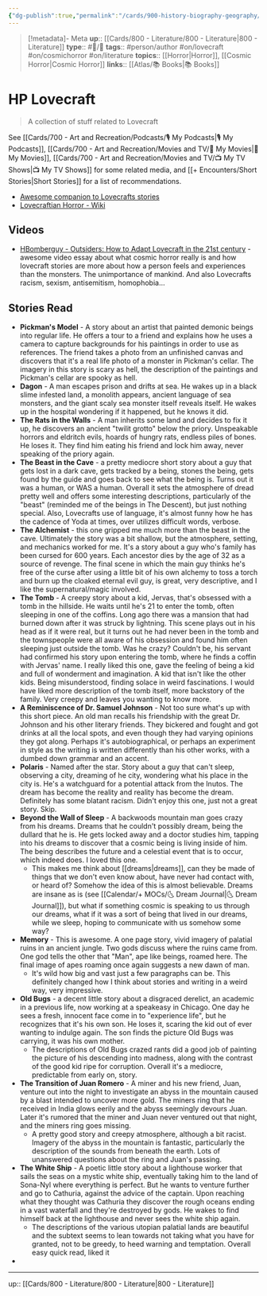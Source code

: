 ```yaml
---
{"dg-publish":true,"permalink":"/cards/900-history-biography-geography/biography/hp-lovecraft/","title":"HP Lovecraft"}
---
```


> [!metadata]- Meta
> **up**:: [[Cards/800 - Literature/800 - Literature\|800 - Literature]]
> **type**:: #📝/🌱 
> **tags**::  #person/author #on/lovecraft #on/cosmichorror #on/literature
> **topics**:: [[Horror\|Horror]], [[Cosmic Horror\|Cosmic Horror]]
> **links**:: [[Atlas/📚 Books\|📚 Books]]


# HP Lovecraft

> A collection of stuff related to Lovecraft 

See [[Cards/700 - Art and Recreation/Podcasts/🎙 My Podcasts\|🎙 My Podcasts]], [[Cards/700 - Art and Recreation/Movies and TV/🍿 My Movies\|🍿 My Movies]], [[Cards/700 - Art and Recreation/Movies and TV/📺 My TV Shows\|📺 My TV Shows]] for some related media, and [[+ Encounters/Short Stories\|Short Stories]] for a list of recommendations.

- [Awesome companion to Lovecrafts stories](https://pca.st/podcast/56fbf810-09c1-013a-d565-0acc26574db2)
- [Lovecraftian Horror - Wiki](https://en.wikipedia.org/wiki/Lovecraftian_horror)
## Videos
- [HBomberguy - Outsiders: How to Adapt Lovecraft in the 21st century](https://youtu.be/l8u8wZ0WvxI?si=pe15UmBbzfn6DVIz) - awesome video essay about what cosmic horror really is and how lovecraft stories are more about how a person feels and experiences than the monsters. The unimportance of mankind. And also Lovecrafts racism, sexism, antisemitism, homophobia…


## Stories Read
- **Pickman's Model** - A story about an artist that painted demonic beings into regular life. He offers a tour to a friend and explains how he uses a camera to capture backgrounds for his paintings in order to use as references. The friend takes a photo from an unfinished canvas and discovers that it's a real life photo of a monster in Pickman's cellar. The imagery in this story is scary as hell, the description of the paintings and Pickman's cellar are spooky as hell. 
- **Dagon** - A man escapes prison and drifts at sea. He wakes up in a black slime infested land, a monolith appears, ancient language of sea monsters, and the giant scaly sea monster itself reveals itself. He wakes up in the hospital wondering if it happened, but he knows it did. 
- **The Rats in the Walls** - A man inherits some land and decides to fix it up, he discovers an ancient "twilit grotto" below the priory. Unspeakable horrors and eldritch evils, hoards of hungry rats, endless piles of bones. He loses it. They find him eating his friend and lock him away, never speaking of the priory again. 
- **The Beast in the Cave** - a pretty mediocre short story about a guy that gets lost in a dark cave, gets tracked by a being, stones the being, gets found by the guide and goes back to see what the being is. Turns out it was a human, or WAS a human. Overall it sets the atmosphere of dread pretty well and offers some interesting descriptions, particularly of the "beast" (reminded me of the beings in The Descent), but just nothing special. Also, Lovecrafts use of language, it's almost funny how he has the cadence of Yoda at times, over utilizes difficult words, verbose. 
- **The Alchemist** - this one gripped me much more than the beast in the cave. Ultimately the story was a bit shallow, but the atmosphere, setting, and mechanics worked for me. It's a story about a guy who's family has been cursed for 600 years. Each ancestor dies by the age of 32 as a source of revenge. The final scene in which the main guy thinks he's free of the curse after using a little bit of his own alchemy to toss a torch and burn up the cloaked eternal evil guy, is great, very descriptive, and I like the supernatural/magic involved.
- **The Tomb** - A creepy story about a kid, Jervas, that's obsessed with a tomb in the hillside. He waits until he's 21 to enter the tomb, often sleeping in one of the coffins. Long ago there was a mansion that had burned down after it was struck by lightning. This scene plays out in his head as if it were real, but it turns out he had never been in the tomb and the townspeople were all aware of his obsession and found him often sleeping just outside the tomb. Was he crazy? Couldn't be, his servant had confirmed his story upon entering the tomb, where he finds a coffin with Jervas' name. I really liked this one, gave the feeling of being a kid and full of wonderment and imagination. A kid that isn't like the other kids. Being misunderstood, finding solace in weird fascinations. I would have liked more description of the tomb itself, more backstory of the family. Very creepy and leaves you wanting to know more. 
- **A Reminiscence of Dr. Samuel Johnson** - Not too sure what's up with this short piece. An old man recalls his friendship with the great Dr. Johnson and his other literary friends. They bickered and fought and got drinks at all the local spots, and even though they had varying opinions they got along. Perhaps it's autobiographical, or perhaps an experiment in style as the writing is written differently than his other works, with a dumbed down grammar and an accent. 
- **Polaris** - Named after the star. Story about a guy that can't sleep, observing a city, dreaming of he city, wondering what his place in the city is. He's a watchguard for a potential attack from the Inutos. The dream has become the reality and reality has become the dream. Definitely has some blatant racism. Didn't enjoy this one, just not a great story. Skip. 
- **Beyond the Wall of Sleep** - A backwoods mountain man goes crazy from his dreams. Dreams that he couldn't possibly dream, being the dullard that he is. He gets locked away and a doctor studies him, tapping into his dreams to discover that a cosmic being is living inside of him. The being describes the future and a celestial event that is to occur, which indeed does. I loved this one. 
	- This makes me think about [[dreams\|dreams]], can they be made of things that we don't even know about, have never had contact with, or heard of? Somehow the idea of this is almost believable. Dreams are insane as is (see [[Calendar/+ MOCs/🌜 Dream Journal\|🌜 Dream Journal]]), but what if something cosmic is speaking to us through our dreams, what if it was a sort of being that lived in our dreams, while we sleep, hoping to communicate with us somehow some way? 
- **Memory** - This is awesome. A one page story, vivid imagery of palatial ruins in an ancient jungle. Two gods discuss where the ruins came from. One god tells the other that "Man", ape like beings, roamed here. The final image of apes roaming once again suggests a new dawn of man. 
	- It's wild how big and vast just a few paragraphs can be. This definitely changed how I think about stories and writing in a weird way, very impressive.
- **Old Bugs** - a decent little story about a disgraced derelict, an academic in a previous life, now working at a speakeasy in Chicago. One day he sees a fresh, innocent face come in to "experience life", but he recognizes that it's his own son. He loses it, scaring the kid out of ever wanting to indulge again. The son finds the picture Old Bugs was carrying, it was his own mother. 
	- The descriptions of Old Bugs crazed rants did a good job of painting the picture of his descending into madness, along with the contrast of the good kid ripe for corruption. Overall it's a mediocre, predictable from early on, story.
- **The Transition of Juan Romero** - A miner and his new friend, Juan, venture out into the night to investigate an abyss in the mountain caused by a blast intended to uncover more gold. The miners ring that he received in India glows eerily and the abyss seemingly devours Juan. Later it's rumored that the miner and Juan never ventured out that night, and the miners ring goes missing.
	- A pretty good story and creepy atmosphere, although a bit racist. Imagery of the abyss in the mountain is fantastic, particularly the description of the sounds from beneath the earth. Lots of unanswered questions about the ring and Juan's passing.
-  **The White Ship** - A poetic little story about a lighthouse worker that sails the seas on a mystic white ship, eventually taking him to the land of Sona-Nyl where everything is perfect. But he wants to venture further and go to Cathuria, against the advice of the captain. Upon reaching what they thought was Cathuria they discover the rough oceans ending in a vast waterfall and they're destroyed by gods. He wakes to find himself back at the lighthouse and never sees the white ship again.
	- The descriptions of the various utopian palatial lands are beautiful and the subtext seems to lean towards not taking what you have for granted, not to be greedy, to heed warning and temptation. Overall easy quick read, liked it
- 



---
up:: [[Cards/800 - Literature/800 - Literature\|800 - Literature]]


